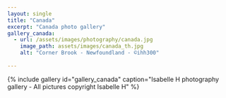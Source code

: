 ```yaml
---
layout: single
title: "Canada"
excerpt: "Canada photo gallery"
gallery_canada:
  - url: /assets/images/photography/canada.jpg
    image_path: assets/images/canada_th.jpg
    alt: "Corner Brook - Newfoundland - ©ihh300"
  
---
```

{% include gallery id="gallery_canada" caption="Isabelle H photography gallery - All pictures copyright Isabelle H" %}
